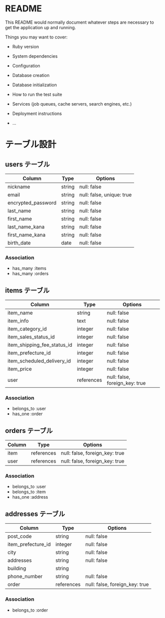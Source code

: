 # README

This README would normally document whatever steps are necessary to get the
application up and running.

Things you may want to cover:

* Ruby version

* System dependencies

* Configuration

* Database creation

* Database initialization

* How to run the test suite

* Services (job queues, cache servers, search engines, etc.)

* Deployment instructions

* ...
# テーブル設計

## users テーブル

| Column                  | Type   | Options                   |
| ----------------------- | ------ | ------------------------- |
| nickname                | string | null: false               |
| email                   | string | null: false, unique: true |
| encrypted_password      | string | null: false               |
| last_name               | string | null: false               |
| first_name              | string | null: false               |
| last_name_kana          | string | null: false               |
| first_name_kana         | string | null: false               |
| birth_date              | date   | null: false               |

### Association
- has_many :items
- has_many :orders


## items テーブル

| Column                     | Type       | Options                       |
| ---------------------------| ---------- | ----------------------------- |
| item_name                  | string     | null: false                   |
| item_info                  | text       | null: false                   |
| item_category_id           | integer    | null: false                   |
| item_sales_status_id       | integer    | null: false                   |
| item_shipping_fee_status_id| integer    | null: false                   |
| item_prefecture_id         | integer    | null: false                   |
| item_scheduled_delivery_id | integer    | null: false                   |
| item_price                 | integer    | null: false                   |
| user                       | references | null: false, foreign_key: true|

### Association
- belongs_to :user
- has_one :order


## orders テーブル

| Column      | Type       | Options                        |
| ----------- | ---------- | ------------------------------ |
| item        | references | null: false, foreign_key: true |
| user        | references | null: false, foreign_key: true |

### Association
- belongs_to :user
- belongs_to :item
- has_one :address

## addresses テーブル

| Column             | Type       | Options                        |
| -------------------| ---------- | ------------------------------ |
| post_code          | string     | null: false                    |
| item_prefecture_id | integer    | null: false                    |
| city               | string     | null: false                    |
| addresses          | string     | null: false                    |
| building           | string     |                                |
| phone_number       | string     | null: false                    |
| order              | references | null: false, foreign_key: true |

### Association
- belongs_to :order